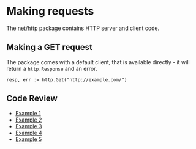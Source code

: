 # Making requests

The [net/http](https://golang.org/pkg/net/http/) package contains HTTP server and client code.

## Making a GET request

The package comes with a default client, that is available directly - it will
return a `http.Response` and an error.

```
resp, err := http.Get("http://example.com/")
```

## Code Review

* [Example 1](example1/main.go)
* [Example 2](example2/main.go)
* [Example 3](example3/main.go)
* [Example 4](example4/main.go)
* [Example 5](example5/main.go)

